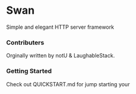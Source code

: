 # Swan
Simple and elegant HTTP server framework

### Contributers
Orginally written by notU & LaughableStack.

### Getting Started
Check out QUICKSTART.md for jump starting your